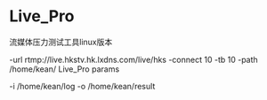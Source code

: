 # Live_Pro
流媒体压力测试工具linux版本

-url rtmp://live.hkstv.hk.lxdns.com/live/hks  -connect 10 -tb 10  -path /home/kean/ Live_Pro params

-i /home/kean/log -o /home/kean/result
